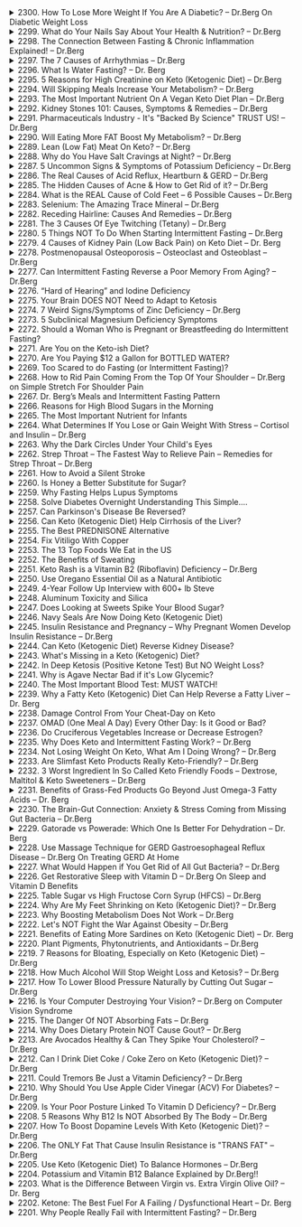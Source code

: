<details>
<summary>2300. How To Lose More Weight If You Are A Diabetic? – Dr.Berg On Diabetic Weight Loss</summary>

<a href="https://www.youtube.com/watch?v=xVMqFuwxKyw" target="_blank">
    <img src="https://img.youtube.com/vi/xVMqFuwxKyw/maxresdefault.jpg" width="200">
</a>


</details>

<details>
<summary>2299. What do Your Nails Say About Your Health & Nutrition? – Dr.Berg</summary>

<a href="https://www.youtube.com/watch?v=RopzcyBbXDk" target="_blank">
    <img src="https://img.youtube.com/vi/RopzcyBbXDk/maxresdefault.jpg" width="200">
</a>


</details>

<details>
<summary>2298. The Connection Between Fasting & Chronic Inflammation Explained! – Dr.Berg</summary>

<a href="https://www.youtube.com/watch?v=mWkV_lc71C4" target="_blank">
    <img src="https://img.youtube.com/vi/mWkV_lc71C4/maxresdefault.jpg" width="200">
</a>


</details>

<details>
<summary>2297. The 7 Causes of Arrhythmias – Dr.Berg</summary>

<a href="https://www.youtube.com/watch?v=QcEBNUVHRec" target="_blank">
    <img src="https://img.youtube.com/vi/QcEBNUVHRec/maxresdefault.jpg" width="200">
</a>


</details>

<details>
<summary>2296. What Is Water Fasting? – Dr. Berg</summary>

<a href="https://www.youtube.com/watch?v=suxKTJYy9Gc" target="_blank">
    <img src="https://img.youtube.com/vi/suxKTJYy9Gc/maxresdefault.jpg" width="200">
</a>


</details>

<details>
<summary>2295. 5 Reasons for High Creatinine on Keto (Ketogenic Diet) – Dr.Berg</summary>

<a href="https://www.youtube.com/watch?v=tw1lO0MXPzg" target="_blank">
    <img src="https://img.youtube.com/vi/tw1lO0MXPzg/maxresdefault.jpg" width="200">
</a>


</details>

<details>
<summary>2294. Will Skipping Meals Increase Your Metabolism? – Dr.Berg</summary>

<a href="https://www.youtube.com/watch?v=AiPi3_ibTqQ" target="_blank">
    <img src="https://img.youtube.com/vi/AiPi3_ibTqQ/maxresdefault.jpg" width="200">
</a>


</details>

<details>
<summary>2293. The Most Important Nutrient On A Vegan Keto Diet Plan – Dr.Berg</summary>

<a href="https://www.youtube.com/watch?v=86VNVf9pklU" target="_blank">
    <img src="https://img.youtube.com/vi/86VNVf9pklU/maxresdefault.jpg" width="200">
</a>


</details>

<details>
<summary>2292. Kidney Stones 101: Causes, Symptoms & Remedies – Dr.Berg</summary>

<a href="https://www.youtube.com/watch?v=jJhbMUzCInM" target="_blank">
    <img src="https://img.youtube.com/vi/jJhbMUzCInM/maxresdefault.jpg" width="200">
</a>


</details>

<details>
<summary>2291. Pharmaceuticals Industry - It's "Backed By Science" TRUST US! – Dr.Berg</summary>

<a href="https://www.youtube.com/watch?v=mupYHvBrCRI" target="_blank">
    <img src="https://img.youtube.com/vi/mupYHvBrCRI/maxresdefault.jpg" width="200">
</a>


</details>

<details>
<summary>2290. Will Eating More FAT Boost My Metabolism? – Dr.Berg</summary>

<a href="https://www.youtube.com/watch?v=7Dy_o2ImfeU" target="_blank">
    <img src="https://img.youtube.com/vi/7Dy_o2ImfeU/maxresdefault.jpg" width="200">
</a>


</details>

<details>
<summary>2289. Lean (Low Fat) Meat On Keto? – Dr.Berg</summary>

<a href="https://www.youtube.com/watch?v=OHsAoW3fs34" target="_blank">
    <img src="https://img.youtube.com/vi/OHsAoW3fs34/maxresdefault.jpg" width="200">
</a>


</details>

<details>
<summary>2288. Why do You Have Salt Cravings at Night? – Dr.Berg</summary>

<a href="https://www.youtube.com/watch?v=qJiwXpLOaFI" target="_blank">
    <img src="https://img.youtube.com/vi/qJiwXpLOaFI/maxresdefault.jpg" width="200">
</a>


</details>

<details>
<summary>2287. 5 Uncommon Signs & Symptoms of Potassium Deficiency – Dr.Berg</summary>

<a href="https://www.youtube.com/watch?v=2ZRfTLoGNnw" target="_blank">
    <img src="https://img.youtube.com/vi/2ZRfTLoGNnw/maxresdefault.jpg" width="200">
</a>


</details>

<details>
<summary>2286. The Real Causes of Acid Reflux, Heartburn & GERD – Dr.Berg</summary>

<a href="https://www.youtube.com/watch?v=HhUTAw6wcK8" target="_blank">
    <img src="https://img.youtube.com/vi/HhUTAw6wcK8/maxresdefault.jpg" width="200">
</a>


</details>

<details>
<summary>2285. The Hidden Causes of Acne & How to Get Rid of it? – Dr.Berg</summary>

<a href="https://www.youtube.com/watch?v=LFGN0YSk4Ow" target="_blank">
    <img src="https://img.youtube.com/vi/LFGN0YSk4Ow/maxresdefault.jpg" width="200">
</a>


</details>

<details>
<summary>2284. What is the REAL Cause of Cold Feet – 6 Possible Causes – Dr.Berg</summary>

<a href="https://www.youtube.com/watch?v=PIgxshnJtHM" target="_blank">
    <img src="https://img.youtube.com/vi/PIgxshnJtHM/maxresdefault.jpg" width="200">
</a>


</details>

<details>
<summary>2283. Selenium: The Amazing Trace Mineral – Dr.Berg</summary>

<a href="https://www.youtube.com/watch?v=53eqdCTMRVw" target="_blank">
    <img src="https://img.youtube.com/vi/53eqdCTMRVw/maxresdefault.jpg" width="200">
</a>


</details>

<details>
<summary>2282. Receding Hairline: Causes And Remedies – Dr.Berg</summary>

<a href="https://www.youtube.com/watch?v=wLxnFvdPZ8M" target="_blank">
    <img src="https://img.youtube.com/vi/wLxnFvdPZ8M/maxresdefault.jpg" width="200">
</a>


</details>

<details>
<summary>2281. The 3 Causes Of Eye Twitching (Tetany) – Dr.Berg</summary>

<a href="https://www.youtube.com/watch?v=_zfdf3voy2I" target="_blank">
    <img src="https://img.youtube.com/vi/_zfdf3voy2I/maxresdefault.jpg" width="200">
</a>


</details>

<details>
<summary>2280. 5 Things NOT To Do When Starting Intermittent Fasting – Dr.Berg</summary>

<a href="https://www.youtube.com/watch?v=abJ3NIYw6x8" target="_blank">
    <img src="https://img.youtube.com/vi/abJ3NIYw6x8/maxresdefault.jpg" width="200">
</a>


</details>

<details>
<summary>2279. 4 Causes of Kidney Pain (Low Back Pain) on Keto Diet – Dr. Berg</summary>

<a href="https://www.youtube.com/watch?v=IiRg-U8mwuM" target="_blank">
    <img src="https://img.youtube.com/vi/IiRg-U8mwuM/maxresdefault.jpg" width="200">
</a>


</details>

<details>
<summary>2278. Postmenopausal Osteoporosis – Osteoclast and Osteoblast – Dr.Berg</summary>

<a href="https://www.youtube.com/watch?v=N5-rDpN9ux8" target="_blank">
    <img src="https://img.youtube.com/vi/N5-rDpN9ux8/maxresdefault.jpg" width="200">
</a>


</details>

<details>
<summary>2277. Can Intermittent Fasting Reverse a Poor Memory From Aging? – Dr.Berg</summary>

<a href="https://www.youtube.com/watch?v=GQ5fY3ULhdQ" target="_blank">
    <img src="https://img.youtube.com/vi/GQ5fY3ULhdQ/maxresdefault.jpg" width="200">
</a>


</details>

<details>
<summary>2276. “Hard of Hearing” and Iodine Deficiency</summary>

<a href="https://www.youtube.com/watch?v=8Q0ymrPE9-4" target="_blank">
    <img src="https://img.youtube.com/vi/8Q0ymrPE9-4/maxresdefault.jpg" width="200">
</a>


</details>

<details>
<summary>2275. Your Brain DOES NOT Need to Adapt to Ketosis</summary>

<a href="https://www.youtube.com/watch?v=NX2HB7-tD_o" target="_blank">
    <img src="https://img.youtube.com/vi/NX2HB7-tD_o/maxresdefault.jpg" width="200">
</a>


</details>

<details>
<summary>2274. 7 Weird Signs/Symptoms of Zinc Deficiency – Dr.Berg</summary>

<a href="https://www.youtube.com/watch?v=qwfeJJrbaO0" target="_blank">
    <img src="https://img.youtube.com/vi/qwfeJJrbaO0/maxresdefault.jpg" width="200">
</a>


</details>

<details>
<summary>2273. 5 Subclinical Magnesium Deficiency Symptoms</summary>

<a href="https://www.youtube.com/watch?v=3caP3r95fZ4" target="_blank">
    <img src="https://img.youtube.com/vi/3caP3r95fZ4/maxresdefault.jpg" width="200">
</a>


</details>

<details>
<summary>2272. Should a Woman Who is Pregnant or Breastfeeding do Intermittent Fasting?</summary>

<a href="https://www.youtube.com/watch?v=AatvLqKEH7U" target="_blank">
    <img src="https://img.youtube.com/vi/AatvLqKEH7U/maxresdefault.jpg" width="200">
</a>


</details>

<details>
<summary>2271. Are You on the Keto-ish Diet?</summary>

<a href="https://www.youtube.com/watch?v=ydQuw8JtRo0" target="_blank">
    <img src="https://img.youtube.com/vi/ydQuw8JtRo0/maxresdefault.jpg" width="200">
</a>


</details>

<details>
<summary>2270. Are You Paying $12 a Gallon for BOTTLED WATER?</summary>

<a href="https://www.youtube.com/watch?v=3yKLWYBCi7E" target="_blank">
    <img src="https://img.youtube.com/vi/3yKLWYBCi7E/maxresdefault.jpg" width="200">
</a>


</details>

<details>
<summary>2269. Too Scared to do Fasting (or Intermittent Fasting)?</summary>

<a href="https://www.youtube.com/watch?v=85cT2ctYvHI" target="_blank">
    <img src="https://img.youtube.com/vi/85cT2ctYvHI/maxresdefault.jpg" width="200">
</a>


</details>

<details>
<summary>2268. How to Rid Pain Coming From the Top Of Your Shoulder – Dr.Berg on Simple Stretch For Shoulder Pain</summary>

<a href="https://www.youtube.com/watch?v=DL74upsPqZs" target="_blank">
    <img src="https://img.youtube.com/vi/DL74upsPqZs/maxresdefault.jpg" width="200">
</a>


</details>

<details>
<summary>2267. Dr. Berg’s Meals and Intermittent Fasting Pattern</summary>

<a href="https://www.youtube.com/watch?v=EhZK_MUPxrc" target="_blank">
    <img src="https://img.youtube.com/vi/EhZK_MUPxrc/maxresdefault.jpg" width="200">
</a>


</details>

<details>
<summary>2266. Reasons for High Blood Sugars in the Morning</summary>

<a href="https://www.youtube.com/watch?v=12njrfrfMg4" target="_blank">
    <img src="https://img.youtube.com/vi/12njrfrfMg4/maxresdefault.jpg" width="200">
</a>


</details>

<details>
<summary>2265. The Most Important Nutrient for Infants</summary>

<a href="https://www.youtube.com/watch?v=eSQ4x06HsBw" target="_blank">
    <img src="https://img.youtube.com/vi/eSQ4x06HsBw/maxresdefault.jpg" width="200">
</a>


</details>

<details>
<summary>2264. What Determines If You Lose or Gain Weight With Stress – Cortisol and Insulin – Dr.Berg</summary>

<a href="https://www.youtube.com/watch?v=xmxWqW3SxFw" target="_blank">
    <img src="https://img.youtube.com/vi/xmxWqW3SxFw/maxresdefault.jpg" width="200">
</a>


</details>

<details>
<summary>2263. Why the Dark Circles Under Your Child's Eyes</summary>

<a href="https://www.youtube.com/watch?v=mu8mC792R10" target="_blank">
    <img src="https://img.youtube.com/vi/mu8mC792R10/maxresdefault.jpg" width="200">
</a>


</details>

<details>
<summary>2262. Strep Throat – The Fastest Way to Relieve Pain – Remedies for Strep Throat – Dr.Berg</summary>

<a href="https://www.youtube.com/watch?v=ACHHOswD56s" target="_blank">
    <img src="https://img.youtube.com/vi/ACHHOswD56s/maxresdefault.jpg" width="200">
</a>


</details>

<details>
<summary>2261. How to Avoid a Silent Stroke</summary>

<a href="https://www.youtube.com/watch?v=wu2kyiEE0rc" target="_blank">
    <img src="https://img.youtube.com/vi/wu2kyiEE0rc/maxresdefault.jpg" width="200">
</a>


</details>

<details>
<summary>2260. Is Honey a Better Substitute for Sugar?</summary>

<a href="https://www.youtube.com/watch?v=Ih8b8mFZjo4" target="_blank">
    <img src="https://img.youtube.com/vi/Ih8b8mFZjo4/maxresdefault.jpg" width="200">
</a>


</details>

<details>
<summary>2259. Why Fasting Helps Lupus Symptoms</summary>

<a href="https://www.youtube.com/watch?v=gVFKqrfeyuY" target="_blank">
    <img src="https://img.youtube.com/vi/gVFKqrfeyuY/maxresdefault.jpg" width="200">
</a>


</details>

<details>
<summary>2258. Solve Diabetes Overnight Understanding This Simple....</summary>

<a href="https://www.youtube.com/watch?v=zKNaT1Wnd6g" target="_blank">
    <img src="https://img.youtube.com/vi/zKNaT1Wnd6g/maxresdefault.jpg" width="200">
</a>


</details>

<details>
<summary>2257. Can Parkinson's Disease Be Reversed?</summary>

<a href="https://www.youtube.com/watch?v=RpMEMX-c7VU" target="_blank">
    <img src="https://img.youtube.com/vi/RpMEMX-c7VU/maxresdefault.jpg" width="200">
</a>


</details>

<details>
<summary>2256. Can Keto (Ketogenic Diet) Help Cirrhosis of the Liver?</summary>

<a href="https://www.youtube.com/watch?v=gmabQuELWFg" target="_blank">
    <img src="https://img.youtube.com/vi/gmabQuELWFg/maxresdefault.jpg" width="200">
</a>


</details>

<details>
<summary>2255. The Best PREDNISONE Alternative</summary>

<a href="https://www.youtube.com/watch?v=OSwhSam_hLU" target="_blank">
    <img src="https://img.youtube.com/vi/OSwhSam_hLU/maxresdefault.jpg" width="200">
</a>


</details>

<details>
<summary>2254. Fix Vitiligo With Copper</summary>

<a href="https://www.youtube.com/watch?v=3qzn1MF7X5I" target="_blank">
    <img src="https://img.youtube.com/vi/3qzn1MF7X5I/maxresdefault.jpg" width="200">
</a>


</details>

<details>
<summary>2253. The 13 Top Foods We Eat in the US</summary>

<a href="https://www.youtube.com/watch?v=wqCxyW_CVWE" target="_blank">
    <img src="https://img.youtube.com/vi/wqCxyW_CVWE/maxresdefault.jpg" width="200">
</a>


</details>

<details>
<summary>2252. The Benefits of Sweating</summary>

<a href="https://www.youtube.com/watch?v=PrUui7S58uU" target="_blank">
    <img src="https://img.youtube.com/vi/PrUui7S58uU/maxresdefault.jpg" width="200">
</a>


</details>

<details>
<summary>2251. Keto Rash is a Vitamin B2 (Riboflavin) Deficiency – Dr.Berg</summary>

<a href="https://www.youtube.com/watch?v=1vCaFzqB6iA" target="_blank">
    <img src="https://img.youtube.com/vi/1vCaFzqB6iA/maxresdefault.jpg" width="200">
</a>


</details>

<details>
<summary>2250. Use Oregano Essential Oil as a Natural Antibiotic</summary>

<a href="https://www.youtube.com/watch?v=VMNVb_z02j0" target="_blank">
    <img src="https://img.youtube.com/vi/VMNVb_z02j0/maxresdefault.jpg" width="200">
</a>


</details>

<details>
<summary>2249. 4-Year Follow Up Interview with 600+ lb Steve</summary>

<a href="https://www.youtube.com/watch?v=TYnzZ7VlaV8" target="_blank">
    <img src="https://img.youtube.com/vi/TYnzZ7VlaV8/maxresdefault.jpg" width="200">
</a>


</details>

<details>
<summary>2248. Aluminum Toxicity and Silica</summary>

<a href="https://www.youtube.com/watch?v=6bXVLTx4snw" target="_blank">
    <img src="https://img.youtube.com/vi/6bXVLTx4snw/maxresdefault.jpg" width="200">
</a>


</details>

<details>
<summary>2247. Does Looking at Sweets Spike Your Blood Sugar?</summary>

<a href="https://www.youtube.com/watch?v=ZU40MOnU44s" target="_blank">
    <img src="https://img.youtube.com/vi/ZU40MOnU44s/maxresdefault.jpg" width="200">
</a>


</details>

<details>
<summary>2246. Navy Seals Are Now Doing Keto (Ketogenic Diet)</summary>

<a href="https://www.youtube.com/watch?v=gagAFOfxgHs" target="_blank">
    <img src="https://img.youtube.com/vi/gagAFOfxgHs/maxresdefault.jpg" width="200">
</a>


</details>

<details>
<summary>2245. Insulin Resistance and Pregnancy – Why Pregnant Women Develop Insulin Resistance – Dr.Berg</summary>

<a href="https://www.youtube.com/watch?v=ZzyWh9SYPVI" target="_blank">
    <img src="https://img.youtube.com/vi/ZzyWh9SYPVI/maxresdefault.jpg" width="200">
</a>


</details>

<details>
<summary>2244. Can Keto (Ketogenic Diet) Reverse Kidney Disease?</summary>

<a href="https://www.youtube.com/watch?v=e5rbb3jHiNs" target="_blank">
    <img src="https://img.youtube.com/vi/e5rbb3jHiNs/maxresdefault.jpg" width="200">
</a>


</details>

<details>
<summary>2243. What's Missing in a Keto (Ketogenic) Diet?</summary>

<a href="https://www.youtube.com/watch?v=NIoFlMGMJMw" target="_blank">
    <img src="https://img.youtube.com/vi/NIoFlMGMJMw/maxresdefault.jpg" width="200">
</a>


</details>

<details>
<summary>2242. In Deep Ketosis (Positive Ketone Test) But NO Weight Loss?</summary>

<a href="https://www.youtube.com/watch?v=U92X90sFdMs" target="_blank">
    <img src="https://img.youtube.com/vi/U92X90sFdMs/maxresdefault.jpg" width="200">
</a>


</details>

<details>
<summary>2241. Why is Agave Nectar Bad if it's Low Glycemic?</summary>

<a href="https://www.youtube.com/watch?v=MTrqUv4a4Rg" target="_blank">
    <img src="https://img.youtube.com/vi/MTrqUv4a4Rg/maxresdefault.jpg" width="200">
</a>


</details>

<details>
<summary>2240. The Most Important Blood Test: MUST WATCH!</summary>

<a href="https://www.youtube.com/watch?v=7zzsFnfW0Jk" target="_blank">
    <img src="https://img.youtube.com/vi/7zzsFnfW0Jk/maxresdefault.jpg" width="200">
</a>


</details>

<details>
<summary>2239. Why a Fatty Keto (Ketogenic) Diet Can Help Reverse a Fatty Liver – Dr. Berg</summary>

<a href="https://www.youtube.com/watch?v=kgUdJBLo8-M" target="_blank">
    <img src="https://img.youtube.com/vi/kgUdJBLo8-M/maxresdefault.jpg" width="200">
</a>


</details>

<details>
<summary>2238. Damage Control From Your Cheat-Day on Keto</summary>

<a href="https://www.youtube.com/watch?v=d7WwMXskKQA" target="_blank">
    <img src="https://img.youtube.com/vi/d7WwMXskKQA/maxresdefault.jpg" width="200">
</a>


</details>

<details>
<summary>2237. OMAD (One Meal A Day) Every Other Day: Is it Good or Bad?</summary>

<a href="https://www.youtube.com/watch?v=oM-MFQlN7h0" target="_blank">
    <img src="https://img.youtube.com/vi/oM-MFQlN7h0/maxresdefault.jpg" width="200">
</a>


</details>

<details>
<summary>2236. Do Cruciferous Vegetables Increase or Decrease Estrogen?</summary>

<a href="https://www.youtube.com/watch?v=5aFFR2s6ZK8" target="_blank">
    <img src="https://img.youtube.com/vi/5aFFR2s6ZK8/maxresdefault.jpg" width="200">
</a>


</details>

<details>
<summary>2235. Why Does Keto and Intermittent Fasting Work? – Dr.Berg</summary>

<a href="https://www.youtube.com/watch?v=_Ys3QDmXiEA" target="_blank">
    <img src="https://img.youtube.com/vi/_Ys3QDmXiEA/maxresdefault.jpg" width="200">
</a>


</details>

<details>
<summary>2234. Not Losing Weight On Keto, What Am I Doing Wrong? – Dr.Berg</summary>

<a href="https://www.youtube.com/watch?v=p8TMt9TZ5Qo" target="_blank">
    <img src="https://img.youtube.com/vi/p8TMt9TZ5Qo/maxresdefault.jpg" width="200">
</a>


</details>

<details>
<summary>2233. Are Slimfast Keto Products Really Keto-Friendly? – Dr.Berg</summary>

<a href="https://www.youtube.com/watch?v=k4oStGeSoK8" target="_blank">
    <img src="https://img.youtube.com/vi/k4oStGeSoK8/maxresdefault.jpg" width="200">
</a>


</details>

<details>
<summary>2232. 3 Worst Ingredient In So Called Keto Friendly Foods – Dextrose, Maltitol & Keto Sweeteners – Dr.Berg</summary>

<a href="https://www.youtube.com/watch?v=9NILSBpvQB4" target="_blank">
    <img src="https://img.youtube.com/vi/9NILSBpvQB4/maxresdefault.jpg" width="200">
</a>


</details>

<details>
<summary>2231. Benefits of Grass-Fed Products Go Beyond Just Omega-3 Fatty Acids – Dr. Berg</summary>

<a href="https://www.youtube.com/watch?v=BqYmrJcXGFg" target="_blank">
    <img src="https://img.youtube.com/vi/BqYmrJcXGFg/maxresdefault.jpg" width="200">
</a>


</details>

<details>
<summary>2230. The Brain-Gut Connection: Anxiety & Stress Coming from Missing Gut Bacteria – Dr.Berg</summary>

<a href="https://www.youtube.com/watch?v=MLJOXKY1SYs" target="_blank">
    <img src="https://img.youtube.com/vi/MLJOXKY1SYs/maxresdefault.jpg" width="200">
</a>


</details>

<details>
<summary>2229. Gatorade vs Powerade: Which One Is Better For Dehydration – Dr. Berg</summary>

<a href="https://www.youtube.com/watch?v=KfLFFHnim7E" target="_blank">
    <img src="https://img.youtube.com/vi/KfLFFHnim7E/maxresdefault.jpg" width="200">
</a>


</details>

<details>
<summary>2228. Use Massage Technique for GERD Gastroesophageal Reflux Disease – Dr.Berg On Treating GERD At Home</summary>

<a href="https://www.youtube.com/watch?v=ni7dFVmliN0" target="_blank">
    <img src="https://img.youtube.com/vi/ni7dFVmliN0/maxresdefault.jpg" width="200">
</a>


</details>

<details>
<summary>2227. What Would Happen if You Get Rid of All Gut Bacteria? – Dr.Berg</summary>

<a href="https://www.youtube.com/watch?v=iJwOpUprZR4" target="_blank">
    <img src="https://img.youtube.com/vi/iJwOpUprZR4/maxresdefault.jpg" width="200">
</a>


</details>

<details>
<summary>2226. Get Restorative Sleep with Vitamin D – Dr.Berg On Sleep and Vitamin D Benefits</summary>

<a href="https://www.youtube.com/watch?v=JWl9vsVm3dw" target="_blank">
    <img src="https://img.youtube.com/vi/JWl9vsVm3dw/maxresdefault.jpg" width="200">
</a>


</details>

<details>
<summary>2225. Table Sugar vs High Fructose Corn Syrup (HFCS) – Dr.Berg</summary>

<a href="https://www.youtube.com/watch?v=7mzrAGfr3UM" target="_blank">
    <img src="https://img.youtube.com/vi/7mzrAGfr3UM/maxresdefault.jpg" width="200">
</a>


</details>

<details>
<summary>2224. Why Are My Feet Shrinking on Keto (Ketogenic Diet)? – Dr.Berg</summary>

<a href="https://www.youtube.com/watch?v=5DDUvUgHfeA" target="_blank">
    <img src="https://img.youtube.com/vi/5DDUvUgHfeA/maxresdefault.jpg" width="200">
</a>


</details>

<details>
<summary>2223. Why Boosting Metabolism Does Not Work – Dr.Berg</summary>

<a href="https://www.youtube.com/watch?v=kX_fDq24Vm0" target="_blank">
    <img src="https://img.youtube.com/vi/kX_fDq24Vm0/maxresdefault.jpg" width="200">
</a>


</details>

<details>
<summary>2222. Let's NOT Fight the War Against Obesity – Dr.Berg</summary>

<a href="https://www.youtube.com/watch?v=UU6ePvtFkSQ" target="_blank">
    <img src="https://img.youtube.com/vi/UU6ePvtFkSQ/maxresdefault.jpg" width="200">
</a>


</details>

<details>
<summary>2221. Benefits of Eating More Sardines on Keto (Ketogenic Diet) – Dr. Berg</summary>

<a href="https://www.youtube.com/watch?v=KppqsVXb_2c" target="_blank">
    <img src="https://img.youtube.com/vi/KppqsVXb_2c/maxresdefault.jpg" width="200">
</a>


</details>

<details>
<summary>2220. Plant Pigments, Phytonutrients, and Antioxidants – Dr.Berg</summary>

<a href="https://www.youtube.com/watch?v=9A1FqwT1oOA" target="_blank">
    <img src="https://img.youtube.com/vi/9A1FqwT1oOA/maxresdefault.jpg" width="200">
</a>


</details>

<details>
<summary>2219. 7 Reasons for Bloating, Especially on Keto (Ketogenic Diet) – Dr.Berg</summary>

<a href="https://www.youtube.com/watch?v=AhVDHS_PLQY" target="_blank">
    <img src="https://img.youtube.com/vi/AhVDHS_PLQY/maxresdefault.jpg" width="200">
</a>


</details>

<details>
<summary>2218. How Much Alcohol Will Stop Weight Loss and Ketosis? – Dr.Berg</summary>

<a href="https://www.youtube.com/watch?v=4PNbViKzfuE" target="_blank">
    <img src="https://img.youtube.com/vi/4PNbViKzfuE/maxresdefault.jpg" width="200">
</a>


</details>

<details>
<summary>2217. How To Lower Blood Pressure Naturally by Cutting Out Sugar – Dr.Berg</summary>

<a href="https://www.youtube.com/watch?v=GzYkM5DOTps" target="_blank">
    <img src="https://img.youtube.com/vi/GzYkM5DOTps/maxresdefault.jpg" width="200">
</a>


</details>

<details>
<summary>2216. Is Your Computer Destroying Your Vision? – Dr.Berg on Computer Vision Syndrome</summary>

<a href="https://www.youtube.com/watch?v=UWXNclfUntE" target="_blank">
    <img src="https://img.youtube.com/vi/UWXNclfUntE/maxresdefault.jpg" width="200">
</a>


</details>

<details>
<summary>2215. The Danger Of NOT Absorbing Fats – Dr.Berg</summary>

<a href="https://www.youtube.com/watch?v=9yKAtk3L-pM" target="_blank">
    <img src="https://img.youtube.com/vi/9yKAtk3L-pM/maxresdefault.jpg" width="200">
</a>


</details>

<details>
<summary>2214. Why Does Dietary Protein NOT Cause Gout? – Dr.Berg</summary>

<a href="https://www.youtube.com/watch?v=ptNAKS9VdFs" target="_blank">
    <img src="https://img.youtube.com/vi/ptNAKS9VdFs/maxresdefault.jpg" width="200">
</a>


</details>

<details>
<summary>2213. Are Avocados Healthy & Can They Spike Your Cholesterol? – Dr.Berg</summary>

<a href="https://www.youtube.com/watch?v=Ran77tMbtAs" target="_blank">
    <img src="https://img.youtube.com/vi/Ran77tMbtAs/maxresdefault.jpg" width="200">
</a>


</details>

<details>
<summary>2212. Can I Drink Diet Coke / Coke Zero on Keto (Ketogenic Diet)? – Dr.Berg</summary>

<a href="https://www.youtube.com/watch?v=2CONA2PNi8E" target="_blank">
    <img src="https://img.youtube.com/vi/2CONA2PNi8E/maxresdefault.jpg" width="200">
</a>


</details>

<details>
<summary>2211. Could Tremors Be Just a Vitamin Deficiency? – Dr.Berg</summary>

<a href="https://www.youtube.com/watch?v=30khOXUP2Qk" target="_blank">
    <img src="https://img.youtube.com/vi/30khOXUP2Qk/maxresdefault.jpg" width="200">
</a>


</details>

<details>
<summary>2210. Why Should You Use Apple Cider Vinegar (ACV) For Diabetes? – Dr.Berg</summary>

<a href="https://www.youtube.com/watch?v=QY7lQZgoauA" target="_blank">
    <img src="https://img.youtube.com/vi/QY7lQZgoauA/maxresdefault.jpg" width="200">
</a>


</details>

<details>
<summary>2209. Is Your Poor Posture Linked To Vitamin D Deficiency? – Dr.Berg</summary>

<a href="https://www.youtube.com/watch?v=o3Q2zzYN8ms" target="_blank">
    <img src="https://img.youtube.com/vi/o3Q2zzYN8ms/maxresdefault.jpg" width="200">
</a>


</details>

<details>
<summary>2208. 5 Reasons Why B12 Is NOT Absorbed By The Body – Dr.Berg</summary>

<a href="https://www.youtube.com/watch?v=8Sw61W80xZk" target="_blank">
    <img src="https://img.youtube.com/vi/8Sw61W80xZk/maxresdefault.jpg" width="200">
</a>


</details>

<details>
<summary>2207. How To Boost Dopamine Levels With Keto (Ketogenic Diet)? – Dr.Berg</summary>

<a href="https://www.youtube.com/watch?v=1XRTkE7hO8I" target="_blank">
    <img src="https://img.youtube.com/vi/1XRTkE7hO8I/maxresdefault.jpg" width="200">
</a>


</details>

<details>
<summary>2206. The ONLY Fat That Cause Insulin Resistance is "TRANS FAT" – Dr.Berg</summary>

<a href="https://www.youtube.com/watch?v=WNZf6ahwr8U" target="_blank">
    <img src="https://img.youtube.com/vi/WNZf6ahwr8U/maxresdefault.jpg" width="200">
</a>


</details>

<details>
<summary>2205. Use Keto (Ketogenic Diet) To Balance Hormones – Dr.Berg</summary>

<a href="https://www.youtube.com/watch?v=qR34AY8KUM4" target="_blank">
    <img src="https://img.youtube.com/vi/qR34AY8KUM4/maxresdefault.jpg" width="200">
</a>


</details>

<details>
<summary>2204. Potassium and Vitamin B12 Balance Explained by Dr.Berg!!</summary>

<a href="https://www.youtube.com/watch?v=CPnQSnkRmOU" target="_blank">
    <img src="https://img.youtube.com/vi/CPnQSnkRmOU/maxresdefault.jpg" width="200">
</a>


</details>

<details>
<summary>2203. What is the Difference Between Virgin vs. Extra Virgin Olive Oil? – Dr. Berg</summary>

<a href="https://www.youtube.com/watch?v=cmoNH7ZLrXs" target="_blank">
    <img src="https://img.youtube.com/vi/cmoNH7ZLrXs/maxresdefault.jpg" width="200">
</a>


</details>

<details>
<summary>2202. Ketone: The Best Fuel For A Failing / Dysfunctional Heart – Dr. Berg</summary>

<a href="https://www.youtube.com/watch?v=gIGHIL4LjlA" target="_blank">
    <img src="https://img.youtube.com/vi/gIGHIL4LjlA/maxresdefault.jpg" width="200">
</a>


</details>

<details>
<summary>2201. Why People Really Fail with Intermittent Fasting? – Dr.Berg</summary>

<a href="https://www.youtube.com/watch?v=Rw5yboim2Po" target="_blank">
    <img src="https://img.youtube.com/vi/Rw5yboim2Po/maxresdefault.jpg" width="200">
</a>


</details>

